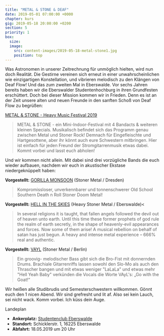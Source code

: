 ```yaml
---
title: "METAL & STONE & DEAF"
date: 2019-05-01 07:00:00 +0000
chapter: kurs
gig: 2019-05-18 20:00:00 +0200
section: 5
priority: 1
box:
  size:
  image:
    src: content-images/2019-05-18-metal-stone1.jpg
    position: top
---
```


Was Astronomen in unserer Zeitrechnung für unmöglich hielten, wird nun doch Realität.
Die Gestirne vereinen sich erneut in einer unwahrscheinlichen wie einzigartigen Konstellation, und vibrieren melodisch zu den Klängen von Deaf Flow!
Und das zum zweiten Mal in Eberswalde.
Vor sechs Jahren bereits haben wir die Eberswalder Studentenhochburg in ihren Grundfesten erschüttert.
Doch bei dieser Mission kommen wir in Frieden.
Denn es ist an der Zeit unsere alten und neuen Freunde in den sanften Schoß von Deaf Flow zu begrüßen:

[METAL & STONE - Heavy Music Festival 2019](https://www.facebook.com/events/378452676325840)
> METAL & STONE - ein Mini-Indoor-Festival mit 4 Bandacts & weiteren kleinen Specials.
Musikalisch befindet sich das Programm genau zwischen Metal und Stoner Rock!
Demnach für Eingefleischte und Hartgesottene, aber ihr könnt auch eure Schwestern mitbringen.
Hier ist einfach für jeden Freund der Stromgitarrenmusik etwas dabei.
Kommt vorbei und lasst euch abholen!

Und wir kommen nicht allein.
Mit dabei sind drei vorzügliche Bands die euch wieder aufbauen, nachdem wir euch in akustischer Ekstase niedergeknüppelt haben:

**Vorgestellt:** [GORILLA MONSOON](https://www.facebook.com/gorillamonsoonhellrockinc) (Stoner Metal / Dresden)
> Kompromissloser, unverkennbarer und tonnenschwerer Old School Southern Death n Roll Stoner Doom Metal!

**Vorgestellt:** [HELL IN THE SKIES](https://www.facebook.com/hellintheskies/) (Heavy Stoner Metal / Eberswalde)<
> In several religions it is taught, that fallen angels followed the devil out of heaven unto earth. Until this time these former prophets of god rule the realm of earth secretly, in the shape of heavenly-evil appearances and forces. Now some of them arise! A musical rebellion on behalf of satan has just begun. A heavy and intense metal experience – 666% real and authentic.

**Vorgestellt:** [VAYL](https://www.facebook.com/vaylrock) (Stoner Metal / Berlin)
> Ein groovig- melodischer Bass gibt sich die Bro-Fist mit donnernden Drums.
Brachiale Gitarrenriffs lassen sowohl den Slo-Mo als auch den Thrascher bangen
und mit etwas weniger "LaLaLa" und etwas mehr "Hell Yeah Baby"
verkünden die Vocals die Worte VAyL's:
„Go with the Goat!“

Wir heißen alle Studibrudis und Semesterschwestern willkommen.
Gönnt euch den 1 nicen Abend.
Wir sind grefresht und lit af.
Also sei kein Lauch, sei nicht wack.
Komm vorbei.
Ich küss dein Auge.

Landeplan
* **Ankerplatz:** [Studentenclub Eberswalde](https://www.facebook.com/studentenclub.ew/)
* **Standort:** Schicklerstr. 1, 16225 Eberswalde
* **Abfahrt:** 18.05.2019 um 20 Uhr
